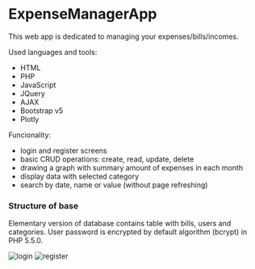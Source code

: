 # ExpenseManagerApp


This web app is dedicated to managing your expenses/bills/incomes.

Used languages and tools:
 - HTML
 - PHP
 - JavaScript
 - JQuery
 - AJAX
 - Bootstrap v5
 - Plotly


Funcionality:
 - login and register screens
 - basic CRUD operations: create, read, update, delete
 - drawing a graph with summary amount of expenses in each month
 - display data with selected category
 - search by date, name or value (without page refreshing)
 
### Structure of base
Elementary version of database contains table with bills, users and categories. 
User password is encrypted by default algorithm (bcrypt) in PHP 5.5.0.
 


![login](https://user-images.githubusercontent.com/67658221/164229244-14d17897-5d36-4ca0-a6b4-c20b9a62f35c.png)
![register](https://user-images.githubusercontent.com/67658221/164229252-058c8c67-0e33-49e5-a8ab-c2150e86e82b.png)
